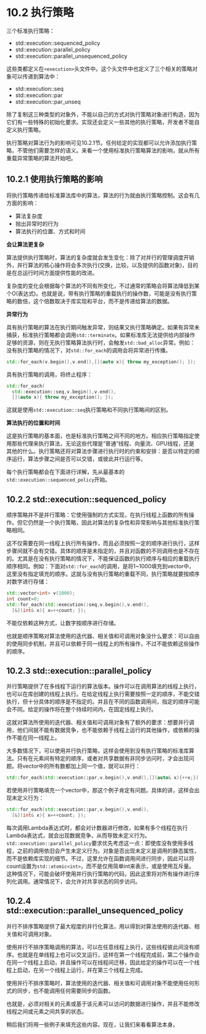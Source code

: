 # 10.2 执行策略

三个标准执行策略：

* std::execution::sequenced_policy
* std::execution::parallel_policy
* std::execution::parallel_unsequenced_policy

这些类都定义在`<execution>`头文件中。这个头文件中也定义了三个相关的策略对象可以传递到算法中：

* std::execution::seq
* std::execution::par
* std::execution::par_unseq

除了复制这三种类型的对象外，不能以自己的方式对执行策略对象进行构造，因为它们有一些特殊的初始化要求。实现还会定义一些其他的执行策略，开发者不能自定义执行策略。

执行策略对算法行为的影响可见10.2.1节。任何给定的实现都可以允许添加执行策略，不管他们需要怎样的语义。来看一个使用标准执行策略算法的影响，就从所有重载异常策略的算法开始吧。

## 10.2.1 使用执行策略的影响

将执行策略传递给标准算法库中的算法，算法的行为就由执行策略控制。这会有几方面的影响：

* 算法复杂度
* 抛出异常时的行为
* 算法执行的位置、方式和时间

**会让算法更复杂**

算法提供执行策略时，算法的复杂度就会发生变化：除了对并行的管理调度开销外，并行算法的核心操作将会多次执行(交换，比较，以及提供的函数对象)，目的是在总运行时间方面提供性能的改进。

复杂度的变化会根据每个算法的不同有所变化，不过通常的策略会将算法降低到某个O(表达式)。也就是说，带有执行策略的重载执行的操作数，可能是没有执行策略的数倍，这个倍数取决于库实现和平台，而不是传递给算法的数据。

**异常行为**

具有执行策略的算法在执行期间触发异常，则结果又执行策略确定。如果有异常未捕获，标准执行策略都会调用`std::terminate`。如果标准库无法提供给内部操作足够的资源，则在无执行策略算法执行时，会触发`std::bad_alloc`异常。例如：没有执行策略的情况下，对`std::for_each`的调用会将异常进行传播。

```c++
std::for_each(v.begin(),v.end(),[](auto x){ throw my_exception(); });
```

具有执行策略的调用，将终止程序：

```c++
std::for_each(
  std::execution::seq,v.begin(),v.end(),
  [](auto x){ throw my_exception(); });
```

这就是使用`std::execution::seq`执行策略和不同执行策略间的区别。

**算法执行的位置和时间**

这是执行策略的基本面，也是标准执行策略之间不同的地方。相应执行策略指定使用那些代理来执行算法，无论这些代理是“普通”线程、向量流、GPU线程，还是其他的什么。执行策略还将对算法步骤进行执行时的约束和安排：是否以特定的顺序运行，算法步骤之间是否可以交错，或彼此并行运行等。

每个执行策略都会在下面进行详解，先从最基本的`std::execution::sequenced_policy`开始。

## 10.2.2 std::execution::sequenced_policy

顺序策略并不是并行策略：它使用强制的方式实现，在执行线程上函数的所有操作。但它仍然是一个执行策略，因此对算法的复杂性和异常影响与其他标准执行策略相同。

这不仅需要在同一线程上执行所有操作，而且必须按照一定的顺序进行执行，这样步骤间就不会有交错。具体的顺序是未指定的，并且对函数的不同调用也是不存在的。尤其是在没有执行策略的情况下，不能保证函数的执行顺序与相应的重载执行顺序相同。例如：下面对`std::for_each`的调用，是将1~1000填充到vector中，这里没有指定填充的顺序。这就与没有执行策略的重载不同，执行策略就要按顺序对数字进行存储：

```c++
std::vector<int> v(1000);
int count=0;
std::for_each(std::execution::seq,v.begin(),v.end(),
  [&](int& x){ x=++count; });
```

不能仅依赖这种方式，让数字按顺序进行存储。

也就是顺序策略对算法使用的迭代器、相关值和可调用对象没什么要求：可以自由的使用同步机制，并且可以依赖于同一线程上的所有操作，不过不能依赖这些操作的顺序。

## 10.2.3  std::execution::parallel_policy

并行策略提供了在多线程下运行的算法版本。操作可以在调用算法的线程上执行，也可以在库创建的线程上执行。在给定线程上执行需要按照一定的顺序，不能交错执行，但十分具体的顺序是不指定的。并且在不同的函数调用间，指定的顺序可能会不同。给定的操作将在整个持续时间内，在固定线程上执行。

这就对算法所使用的迭代器、相关值和可调用对象有了额外的要求：想要并行调用，他们间就不能有数据竞争，也不能依赖于线程上运行的其他操作，或依赖的操作不能在同一线程上。

大多数情况下，可以使用并行执行策略，这样会使用到没有执行策略的标准库算法。只有在元素间有特定的顺序，或者对共享数据有非同步访问时，才会出现问题。将vector中的所有数都加上同一个值，就可以并行：

```c++
std::for_each(std::execution::par,v.begin(),v.end(),[](auto& x){++x;});
```

若使用并行策略填充一个vector中，那这个例子肯定有问题。具体的讲，这样会出现未定义行为：

```c++
std::for_each(std::execution::par,v.begin(),v.end(),
  [&](int& x){ x=++count; });
```

每次调用Lambda表达式时，都会对计数器进行修改，如果有多个线程在执行Lambda表达式，就会出现数据竞争，从而导致未定义行为。`std::execution::parallel_policy`要求优先考虑这一点：即使库没有使用多线程，之前的调用依旧会产生未定义行为。对象是否出现未定义是调用的静态属性，而不是依赖库实现的细节。不过，这里允许在函数调用间进行同步，因此可以将count设置为`std::atomic<int>`，而不是仅用简单int来表示，或是使用互斥量。这种情况下，可能会破坏使用并行执行策略的代码，因此这里将对所有操作进行序列化调用。通常情况下，会允许对共享状态的同步访问。

## 10.2.4 std::execution::parallel_unsequenced_policy

并行不排序策略提供了最大程度的并行化算法，用以得到对算法使用的迭代器、相关值和可调用对象。

使用并行不排序策略调用的算法，可以在任意线程上执行，这些线程彼此间没有顺序。也就是在单线程上也可以交叉运行，这样在第一个线程完成前，第二个操作会在同一个线程上启动，并且操作可以在线程间迁移，因此给定的操作可以在一个线程上启动，在另一个线程上运行，并在第三个线程上完成。

使用并行不排序策略时，算法使用的迭代器、相关值和可调用对象不能使用任何形式的同步，也不能调用任何需要同步的函数。

也就是，必须对相关的元素或基于该元素可以访问的数据进行操作，并且不能修改线程之间或元素之间共享的状态。

稍后我们将用一些例子来填充这些内容。现在，让我们来看看算法本身。